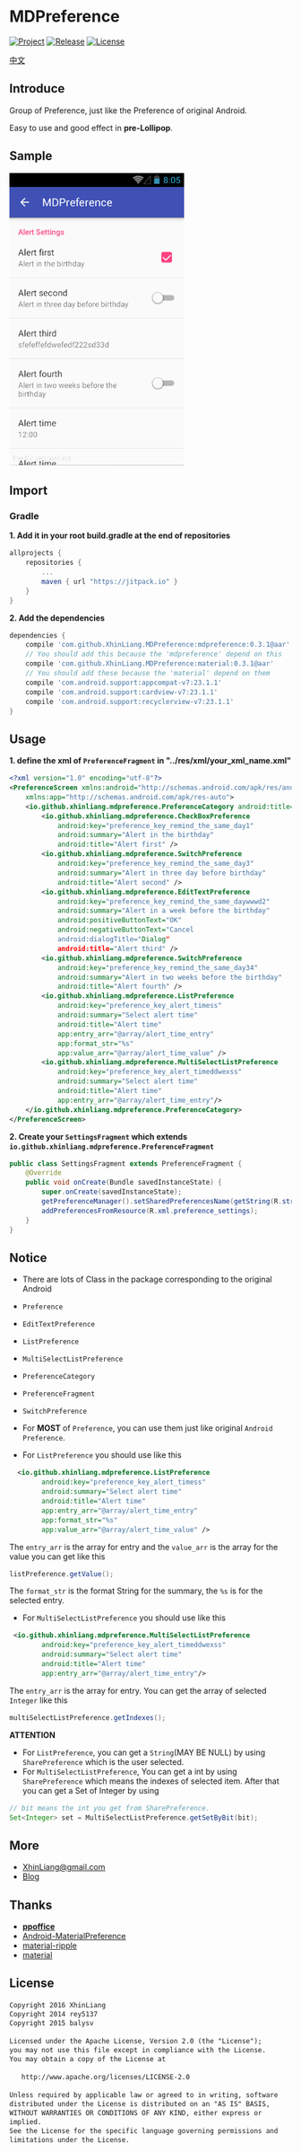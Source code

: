 # MDPreference
[![Project](https://img.shields.io/badge/Android-MDPreference-lightgrey.svg)](https://github.com/XhinLiang/MDPreference)
[![Release](https://jitpack.io/v/XhinLiang/MDPreference.svg)](https://jitpack.io/#XhinLiang/MDPreference)
[![License](https://img.shields.io/badge/license-Apache%202-blue.svg)](http://www.apache.org/licenses/LICENSE-2.0)

[中文](http://xhinliang.github.io/2016/03/11/Think_about_Preference/)

## Introduce
Group of Preference, just like the Preference of original Android.

Easy to use and good effect in **pre-Lollipop**.

## Sample
![Sample](sample.gif)

## Import

### Gradle
**1. Add it in your root build.gradle at the end of repositories**

``` groovy
allprojects {
	repositories {
		...
		maven { url "https://jitpack.io" }
	}
}
```
**2. Add the dependencies**

``` groovy
dependencies {
	compile 'com.github.XhinLiang.MDPreference:mdpreference:0.3.1@aar'
	// You should add this because the 'mdpreference' depend on this
    compile 'com.github.XhinLiang.MDPreference:material:0.3.1@aar'
    // You should add these because the 'material' depend on them
    compile 'com.android.support:appcompat-v7:23.1.1'
    compile 'com.android.support:cardview-v7:23.1.1'
    compile 'com.android.support:recyclerview-v7:23.1.1'
}
```

## Usage

**1. define the xml of `PreferenceFragment` in "../res/xml/your_xml_name.xml"**
``` xml
<?xml version="1.0" encoding="utf-8"?>
<PreferenceScreen xmlns:android="http://schemas.android.com/apk/res/android"
    xmlns:app="http://schemas.android.com/apk/res-auto">
    <io.github.xhinliang.mdpreference.PreferenceCategory android:title="Alert Settings">
        <io.github.xhinliang.mdpreference.CheckBoxPreference
            android:key="preference_key_remind_the_same_day1"
            android:summary="Alert in the birthday"
            android:title="Alert first" />
        <io.github.xhinliang.mdpreference.SwitchPreference
            android:key="preference_key_remind_the_same_day3"
            android:summary="Alert in three day before birthday"
            android:title="Alert second" />
        <io.github.xhinliang.mdpreference.EditTextPreference
            android:key="preference_key_remind_the_same_daywwwd2"
            android:summary="Alert in a week before the birthday"
            android:positiveButtonText="OK"
            android:negativeButtonText="Cancel
            android:dialogTitle="Dialog" 
            android:title="Alert third" />
        <io.github.xhinliang.mdpreference.SwitchPreference
            android:key="preference_key_remind_the_same_day34"
            android:summary="Alert in two weeks before the birthday"
            android:title="Alert fourth" />
        <io.github.xhinliang.mdpreference.ListPreference
            android:key="preference_key_alert_timess"
            android:summary="Select alert time"
            android:title="Alert time"
            app:entry_arr="@array/alert_time_entry"
            app:format_str="%s"
            app:value_arr="@array/alert_time_value" />
        <io.github.xhinliang.mdpreference.MultiSelectListPreference
            android:key="preference_key_alert_timeddwexss"
            android:summary="Select alert time"
            android:title="Alert time"
            app:entry_arr="@array/alert_time_entry"/>
    </io.github.xhinliang.mdpreference.PreferenceCategory>
</PreferenceScreen>
```
**2. Create your `SettingsFragment` which extends `io.github.xhinliang.mdpreference.PreferenceFragment`**
``` java
public class SettingsFragment extends PreferenceFragment {
    @Override
    public void onCreate(Bundle savedInstanceState) {
        super.onCreate(savedInstanceState);
        getPreferenceManager().setSharedPreferencesName(getString(R.string.app_name));
        addPreferencesFromResource(R.xml.preference_settings);
    }
}
```

## Notice
- There are lots of Class in the package corresponding to the original Android
 - `Preference`
 - `EditTextPreference`
 - `ListPreference`
 - `MultiSelectListPreference`
 - `PreferenceCategory`
 - `PreferenceFragment`
 - `SwitchPreference`

- For **MOST** of `Preference`, you can use them just like original `Android Preference`.

- For `ListPreference` you should use like this
``` xml
  <io.github.xhinliang.mdpreference.ListPreference
        android:key="preference_key_alert_timess"
        android:summary="Select alert time"
        android:title="Alert time"
        app:entry_arr="@array/alert_time_entry"
        app:format_str="%s"
        app:value_arr="@array/alert_time_value" />
```
The `entry_arr` is the array for entry and the `value_arr` is the array for the value you can get like this
``` java
listPreference.getValue();
```

The `format_str` is the format String for the summary, the `%s` is for the selected entry.

- For `MultiSelectListPreference` you should use like this
``` xml
 <io.github.xhinliang.mdpreference.MultiSelectListPreference
        android:key="preference_key_alert_timeddwexss"
        android:summary="Select alert time"
        android:title="Alert time"
        app:entry_arr="@array/alert_time_entry"/>
```
The `entry_arr` is the array for entry.
You can get the array of selected `Integer` like this
``` java
multiSelectListPreference.getIndexes();
```

**ATTENTION**
- For `ListPreference`, you can get a `String`(MAY BE NULL) by using `SharePreference` which is the user selected.
- For `MultiSelectListPreference`, You can get a int by using `SharePreference` which means the indexes of selected item. After that you can get a Set of Integer by using
``` java
// bit means the int you get from SharePreference.
Set<Integer> set = MultiSelectListPreference.getSetByBit(bit);
```

## More
- XhinLiang@gmail.com
- [Blog](http://xhinliang.github.io)

## Thanks
- **[ppoffice](https://github.com/ppoffice)**
- [Android-MaterialPreference](https://github.com/jenzz/Android-MaterialPreference)
- [material-ripple](https://github.com/balysv/material-ripple)
- [material](https://github.com/rey5137/material)

## License

    Copyright 2016 XhinLiang
    Copyright 2014 rey5137
    Copyright 2015 balysv

    Licensed under the Apache License, Version 2.0 (the "License");
    you may not use this file except in compliance with the License.
    You may obtain a copy of the License at

       http://www.apache.org/licenses/LICENSE-2.0

    Unless required by applicable law or agreed to in writing, software
    distributed under the License is distributed on an "AS IS" BASIS,
    WITHOUT WARRANTIES OR CONDITIONS OF ANY KIND, either express or implied.
    See the License for the specific language governing permissions and
    limitations under the License.

